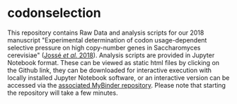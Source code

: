 # codonselection

This repository contains Raw Data and analysis scripts for our 2018  manuscript "Experimental determination of codon usage-dependent selective pressure on high copy-number genes in Saccharomyces cerevisiae" (<a href="https://www.biorxiv.org/content/early/2018/06/29/358259">Joss&eacute; <i>et al.</i> 2018</a>).
Analysis scripts are provided in Jupyter Notebook format. These can be viewed as static html files by clicking on the Github link, they can be downloaded for interactive execution with locally installed Jupyter Notebook software, or an interactive version can be accessed via the <a href="https://mybinder.org/v2/gh/tobiasvonderhaar/codonselection/master ">associated MyBinder repository</a>. Please note that starting the repository will take a few minutes.
